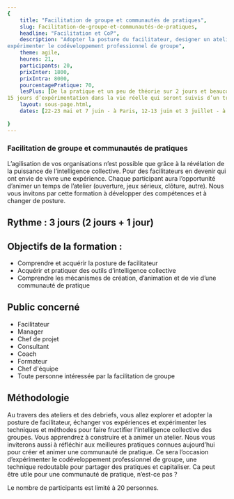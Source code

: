 ```yaml
---
{
	title: "Facilitation de groupe et communautés de pratiques",
	slug: Facilitation-de-groupe-et-communautés-de-pratiques, 
	headline: "Facilitation et CoP",
	description: "Adopter la posture du facilitateur, designer un atelier, créer et animer des communautés de pratiques,
expérimenter le codéveloppement professionnel de groupe",
	theme: agile,
	heures: 21,
	participants: 20,
	prixInter: 1800,
	prixIntra: 8000,
	pourcentagePratique: 70,
	lesPlus: [De la pratique et un peu de théorie sur 2 jours et beaucoup de retour d’expérience des formateurs,
15 jours d’expérimentation dans la vie réelle qui seront suivis d’un troisième jour de debrief de vos expériences],
	layout: sous-page.html, 
	dates: [22-23 mai et 7 juin - à Paris, 12-13 juin et 3 juillet - à Paris]
  
}
---
```


### Facilitation de groupe et communautés de pratiques ###

L’agilisation de vos organisations n’est possible que grâce à la révélation de la puissance de l’intelligence collective. Pour des facilitateurs en devenir qui ont envie de vivre une expérience. Chaque participant aura l’opportunité d’animer un temps de l’atelier (ouverture, jeux sérieux, clôture, autre).
Nous vous invitons par cette formation à développer des compétences et à changer de posture.

## Rythme : 3 jours (2 jours + 1 jour) ##


## Objectifs de la formation : ##
* Comprendre et acquérir la posture de facilitateur
* Acquérir et pratiquer des outils d’intelligence collective
* Comprendre les mécanismes de création, d’animation et de vie d’une communauté de pratique

## Public concerné ##
* Facilitateur
* Manager
* Chef de projet
* Consultant
* Coach
* Formateur
* Chef d'équipe
* Toute personne intéressée par la facilitation de groupe

## Méthodologie ##
Au travers des ateliers et des debriefs, vous allez explorer et adopter la posture de facilitateur, échanger vos expériences et expérimenter les techniques et méthodes pour faire fructifier l’intelligence collective des groupes. Vous apprendrez à construire et à animer un atelier. Nous vous inviterons aussi à réfléchir aux meilleures pratiques connues aujourd’hui pour créer et animer une communauté de pratique. Ce sera l’occasion d’expérimenter le codéveloppement professionnel de groupe, une
technique redoutable pour partager des pratiques et capitaliser. Ca peut être utile pour une communauté de pratique, n’est-ce pas ?

Le nombre de participants est limité à 20 personnes.

